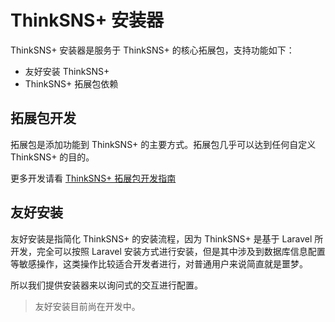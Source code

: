 # ThinkSNS+ 安装器

ThinkSNS+ 安装器是服务于 ThinkSNS+ 的核心拓展包，支持功能如下：

- 友好安装 ThinkSNS+
- ThinkSNS+ 拓展包依赖

## 拓展包开发

拓展包是添加功能到 ThinkSNS+ 的主要方式。拓展包几乎可以达到任何自定义 ThinkSNS+ 的目的。

更多开发请看 [ThinkSNS+ 拓展包开发指南](https://github.com/zhiyicx/thinksns-plus/tree/master/docs/package)

## 友好安装

友好安装是指简化 ThinkSNS+ 的安装流程，因为 ThinkSNS+ 是基于 Laravel 所开发，完全可以按照 Laravel 安装方式进行安装，但是其中涉及到数据库信息配置等敏感操作，这类操作比较适合开发者进行，对普通用户来说简直就是噩梦。

所以我们提供安装器来以询问式的交互进行配置。

> 友好安装目前尚在开发中。
